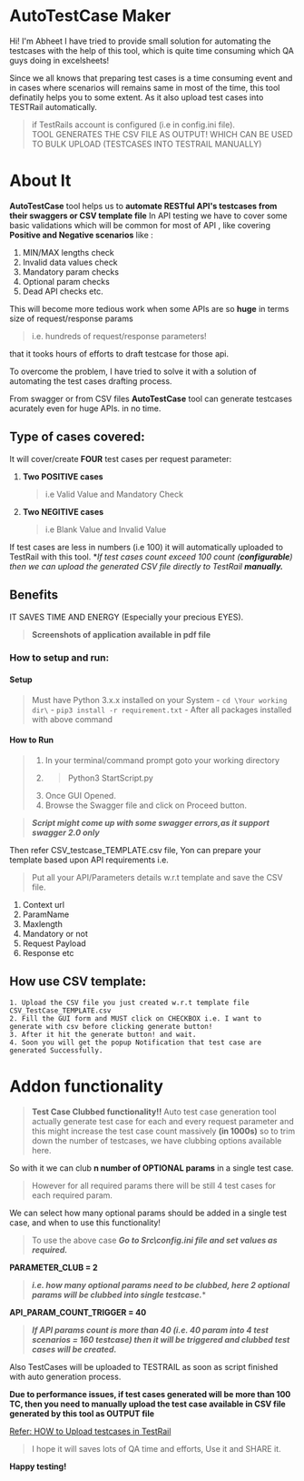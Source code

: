 #  AutoTestCase Maker

Hi! I'm Abheet I have tried to provide small solution for automating the testcases with the help of this tool, which is quite time consuming which QA guys doing in excelsheets!  

Since we all knows that preparing test cases is a time consuming event and in cases where scenarios will remains same in most of the time, this tool definatily helps you to some extent. As it also upload test cases into TESTRail automatically.
>if TestRails account is configured (i.e in config.ini file).  
> TOOL GENERATES THE CSV FILE AS OUTPUT! WHICH CAN BE USED TO BULK UPLOAD (TESTCASES INTO TESTRAIL MANUALLY)


# About It
**AutoTestCase**  tool helps us to **automate RESTful API's testcases from their swaggers or CSV template file**
In API testing we have to cover some basic validations which will be common for most of API , like covering **Positive and Negative scenarios**  like :
 1. MIN/MAX lengths check
 2. Invalid data values check
 3. Mandatory param checks
 4. Optional param checks 
 5. Dead API checks etc.

This will become more tedious work when some APIs are so **huge** in terms size of request/response params 
> i.e. hundreds of request/response parameters! 

that it tooks hours of efforts to draft testcase for those api.

To overcome the problem, I  have tried to solve it with a solution of automating the test cases drafting process. 

From swagger or from CSV files  **AutoTestCase** tool can generate testcases acurately even for huge APIs. in no time.


## Type of cases covered:

It will cover/create **FOUR** test cases  per request parameter:

 1. **Two POSITIVE cases**
	 > i.e Valid Value and Mandatory Check
	 
2. **Two NEGITIVE  cases**
	 > i.e Blank Value and Invalid Value

If test cases are less in numbers (i.e 100) it will automatically uploaded to TestRail with this tool.
**If test cases count exceed 100 count (***configurable**)  then we can upload the generated CSV file directly to TestRail **manually.****
>
## Benefits

IT SAVES TIME AND ENERGY (Especially your precious EYES).
> **Screenshots of application available in pdf file**

### How to setup and run:
#### Setup ####
> Must have Python 3.x.x installed on  your System
	- `cd \Your working dir\`
	- `pip3 install -r requirement.txt`
	- After all packages installed with above command
#### How to Run ####
>1. In your terminal/command prompt goto your working directory
> 2. >Python3 StartScript.py
> 3. Once GUI Opened.
> 4. Browse the Swagger file and click on Proceed button. 			

>***Script might come up with some swagger errors,as it support swagger 2.0 only***

Then refer CSV_testcase_TEMPLATE.csv file, Yon can prepare your template based upon API requirements i.e.
 >Put all your API/Parameters details w.r.t template and save the CSV file.
 1. Context url
 2. ParamName
 3. Maxlength
 4. Mandatory or not
 5. Request Payload
 6. Response etc
 


## How use CSV template:
    1. Upload the CSV file you just created w.r.t template file CSV_TestCase_TEMPLATE.csv 
    2. Fill the GUI form and MUST click on CHECKBOX i.e. I want to generate with csv before clicking generate button!
    3. After it hit the generate button! and wait.
    4. Soon you will get the popup Notification that test case are generated Successfully.

# Addon functionality
>**Test Case Clubbed functionality!!**
Auto test case generation tool actually generate test case for each and every request parameter and this might increase the test case count massively **(in 1000s)** so to trim down the number of testcases, we have clubbing options available here. 

So with it we can club **n number of OPTIONAL params** in a single test case. 

>However for all required params there will be still 4 test cases for each required param.
>
We can select how many optional params should be added in a single test case, and when to use this functionality!

>To use the above case 
>***Go to Src\config.ini file and set values as required.***

**PARAMETER_CLUB = 2**

> ***i.e. how many optional params need to be clubbed, here 2 optional params will be clubbed into single testcase.****

**API_PARAM_COUNT_TRIGGER = 40**
 > ***If API params count is more than 40 (i.e. 40 param into 4 test scenarios = 160 testcase) then it will be triggered and clubbed test cases will be created.***

Also TestCases will be uploaded to TESTRAIL as soon as script finished with auto generation process.

**Due to performance issues, if test cases generated will be more than 100 TC, then you need to manually upload the test case available in CSV file generated by this tool as OUTPUT file**

[Refer: HOW to Upload testcases in TestRail](https://www.gurock.com/testrail/docs/user-guide/howto/import-csv)

>I hope it will saves lots of QA time and efforts, Use it and SHARE it.

**Happy testing!**
